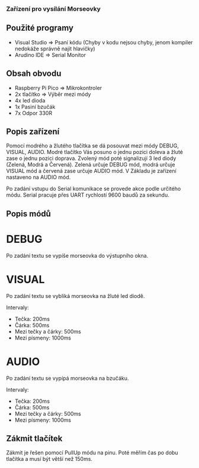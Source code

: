 ### Zařízení pro vysílání Morseovky


## Použité programy
 - Visual Studio => Psaní kódu (Chyby v kodu nejsou chyby, jenom kompiler nedokáže správně najít hlavičky)
 - Arudino IDE => Serial Monitor


## Obsah obvodu
 - Raspberry Pi Pico => Mikrokontroler
 - 2x tlačítko => Výběr mezi módy
 - 4x led dioda
 - 1x Pasiní bzučák
 - 7x Odpor 330R


## Popis zařízení
Pomocí modrého a žlutého tlačítka se dá posouvat mezi módy DEBUG, VISUAL, AUDIO. Modré tlačítko Vás posuno o jednu pozici doleva a žluté zase o jednu pozici doprava. Zvolený mód poté signalizují 3 led diody (Zelená, Modrá a Červená). Zelená určuje DEBUG mód, modrá určuje VISUAL mód a červená zase určuje AUDIO mód.
V Základu je zařízení nastaveno na AUDIO mód.

Po zadání vstupu do Serial komunikace se provede akce podle určitého módu.
Serial pracuje přes UART rychlostí 9600 baudů za sekundu.


## Popis módů

# DEBUG
Po zadání textu se vypíše morseovka do výstupního okna.

# VISUAL
Po zadání textu se vybliká morseovka na žluté led diodě.

Intervaly:
 - Tečka: 200ms
 - Čárka: 500ms
 - Mezi tečky a čárky: 500ms
 - Mezi písmeny: 1000ms

# AUDIO
Po zadání textu se vypípá morseovka na bzučáku.

Intervaly:
 - Tečka: 200ms
 - Čárka: 500ms
 - Mezi tečky a čárky: 500ms
 - Mezi písmeny: 1000ms

## Zákmit tlačítek
Zákmit je řešen pomocí PullUp módu na pinu. Poté měřím čas po dobu tlačítka a musí být větší než 150ms.